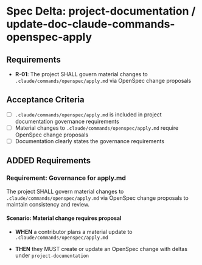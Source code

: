 # Spec Delta: project-documentation / update-doc-claude-commands-openspec-apply

## Requirements

- **R-01**: The project SHALL govern material changes to `.claude/commands/openspec/apply.md` via OpenSpec change proposals

## Acceptance Criteria

- [ ] `.claude/commands/openspec/apply.md` is included in project documentation governance requirements
- [ ] Material changes to `.claude/commands/openspec/apply.md` require OpenSpec change proposals
- [ ] Documentation clearly states the governance requirements

## ADDED Requirements

### Requirement: Governance for apply.md

The project SHALL govern material changes to `.claude/commands/openspec/apply.md` via OpenSpec change proposals to maintain consistency and review.

#### Scenario: Material change requires proposal

- **WHEN** a contributor plans a material update to `.claude/commands/openspec/apply.md`

- **THEN** they MUST create or update an OpenSpec change with deltas under `project-documentation`
